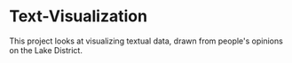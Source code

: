 # Text-Visualization
This project looks at visualizing textual data, drawn from people's opinions on the Lake District.
